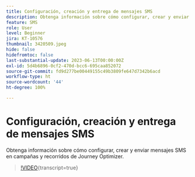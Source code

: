 ```yaml
---
title: Configuración, creación y entrega de mensajes SMS
description: Obtenga información sobre cómo configurar, crear y enviar mensajes SMS en campañas y recorridos de Journey Optimizer.
feature: SMS
role: User
level: Beginner
jira: KT-10576
thumbnail: 3420509.jpeg
hide: false
hidefromtoc: false
last-substantial-update: 2023-06-13T00:00:00Z
exl-id: 5d4b6896-0cf2-470d-bcc6-695caa852072
source-git-commit: fd9d277be00449155c49b3809fe647d7342b6acd
workflow-type: ht
source-wordcount: '44'
ht-degree: 100%

---
```


# Configuración, creación y entrega de mensajes SMS

Obtenga información sobre cómo configurar, crear y enviar mensajes SMS en campañas y recorridos de Journey Optimizer.

>[!VIDEO](https://video.tv.adobe.com/v/3420509?quality=12&learn=on){transcript=true}
